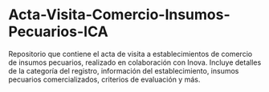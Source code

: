 # Acta-Visita-Comercio-Insumos-Pecuarios-ICA
Repositorio que contiene el acta de visita a establecimientos de comercio de insumos pecuarios, realizado en colaboración con Inova. Incluye detalles de la categoría del registro, información del establecimiento, insumos pecuarios comercializados, criterios de evaluación y más.
